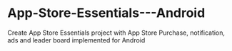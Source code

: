 # App-Store-Essentials---Android
Create App Store Essentials project with App Store Purchase, notification, ads and leader board implemented for Android
